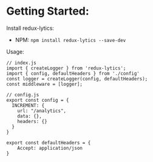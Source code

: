 # Getting Started:
Install redux-lytics:
- NPM: `npm install redux-lytics --save-dev`

Usage:
```
// index.js
import { createLogger } from 'redux-lytics';
import { config, defaultHeaders } from './config'
const logger = createLogger(config, defaultHeaders);
const middleware = [logger];

// config.js
export const config = {
  INCREMENT: {
    url: "/analytics",
    data: {},
    headers: {}
  }
}

export const defaultHeaders = {
    Accept: application/json
}
```

